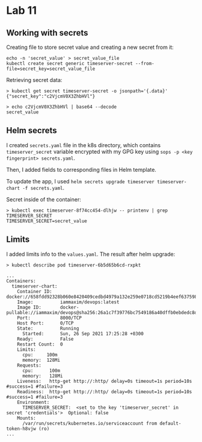 # Lab 11

## Working with secrets

Creating file to store secret value and creating a new secret from it:
```shell
echo -n 'secret_value' > secret_value_file
kubectl create secret generic timeserver-secret --from-file=secret_key=secret_value_file
```

Retrieving secret data:
```shell
> kubectl get secret timeserver-secret -o jsonpath='{.data}'
{"secret_key":"c2VjcmV0X3ZhbHVl"}

> echo c2VjcmV0X3ZhbHVl | base64 --decode
secret_value
```

## Helm secrets

I created `secrets.yaml` file in the k8s directory, which contains `timeserver_secret` variable encrypted with my GPG key using `sops -p <key fingerprint> secrets.yaml`.

Then, I added fields to corresponding files in Helm template.

To update the app, I used `helm secrets upgrade timeserver timeserver-chart -f secrets.yaml`.

Secret inside of the container:
```shell
> kubectl exec timeserver-8f74cc454-dlhjw -- printenv | grep TIMESERVER_SECRET
TIMESERVER_SECRET=secret_value
```

## Limits

I added limits info to the `values.yaml`. The result after helm upgrade: 

```shell
> kubectl describe pod timeserver-6b5d65b6cd-rxpkt

...
Containers:
  timeserver-chart:
    Container ID:   docker://658fdd92328b060e8420409cedbd4979a132e259e0718cd5219b4eef63759851
    Image:          iammaxim/devops:latest
    Image ID:       docker-pullable://iammaxim/devops@sha256:26a1c7f39776bc7549186a40dffb0ebdedc8dd776affc8ca0ebfd709341677a5
    Port:           8000/TCP
    Host Port:      0/TCP
    State:          Running
      Started:      Sun, 26 Sep 2021 17:25:28 +0300
    Ready:          False
    Restart Count:  0
    Limits:
      cpu:     100m
      memory:  128Mi
    Requests:
      cpu:      100m
      memory:   128Mi
    Liveness:   http-get http://:http/ delay=0s timeout=1s period=10s #success=1 #failure=3
    Readiness:  http-get http://:http/ delay=0s timeout=1s period=10s #success=1 #failure=3
    Environment:
      TIMESERVER_SECRET:  <set to the key 'timeserver_secret' in secret 'credentials'>  Optional: false
    Mounts:
      /var/run/secrets/kubernetes.io/serviceaccount from default-token-h8vjw (ro)
...
```

